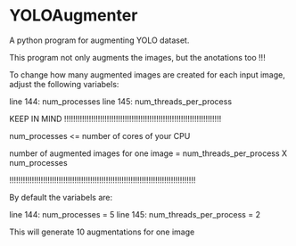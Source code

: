 # YOLOAugmenter
A python program for augmenting YOLO dataset.

This program not only augments the images, but the anotations too !!!

To change how many augmented images are created for each input image, adjust the following variabels:

line 144: num_processes
line 145: num_threads_per_process

KEEP IN MIND !!!!!!!!!!!!!!!!!!!!!!!!!!!!!!!!!!!!!!!!!!!!!!!!!!!!!!!!!!!!!!!!!!!!!!

num_processes <= number of cores of your CPU

number of augmented images for one image = num_threads_per_process X num_processes

!!!!!!!!!!!!!!!!!!!!!!!!!!!!!!!!!!!!!!!!!!!!!!!!!!!!!!!!!!!!!!!!!!!!!!!!!!!!!!!!!!!

By default the variabels are:

line 144: num_processes = 5
line 145: num_threads_per_process = 2

This will generate 10 augmentations for one image
